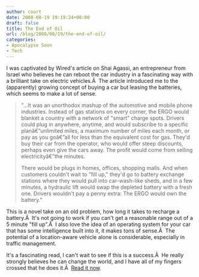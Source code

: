 ```yaml
---
author: court
date: 2008-08-19 19:19:24+00:00
draft: false
title: The End of Oil
url: /blog/2008/08/19/the-end-of-oil/
categories:
- Apocalypse Soon
- Tech
---
```


I was captivated by Wired's article on Shai Agassi, an entrepreneur from Israel who believes he can reboot the car industry in a fascinating way with a brilliant take on electric vehicles.Â  The article introduced me to the (apparently) growing concept of buying a car but leasing the batteries, which seems to make a lot of sense.


<blockquote>"...It was an unorthodox mashup of the automotive and mobile phone industries. Instead of gas stations on every corner, the ERGO would blanket a country with a network of "smart" charge spots. Drivers could plug in anywhere, anytime, and would subscribe to a specific planâ€”unlimited miles, a maximum number of miles each month, or pay as you goâ€”all for less than the equivalent cost for gas. They'd buy their car from the operator, who would offer steep discounts, perhaps even give the cars away. The profit would come from selling electricityâ€”the minutes.

There would be plugs in homes, offices, shopping malls. And when customers couldn't wait to "fill up," they'd go to battery exchange stations where they would pull into car-wash-like sheds, and in a few minutes, a hydraulic lift would swap the depleted battery with a fresh one. Drivers wouldn't pay a penny extra: The ERGO would own the battery."</blockquote>


This is a novel take on an old problem, how long it takes to recharge a battery.Â  It's not going to work if you can't get a reasonable range out of a 5 minute "fill up".Â  I also love the idea of an operating system for your car that has some intelligence built into it, it makes tons of sense.Â  The potential of a location-aware vehicle alone is considerable, especially in traffic management.

It's a fascinating read, I can't wait to see if this is a success.Â  He really strongly believes he can change the world, and I have all of my fingers crossed that he does it.Â  [Read it now](http://www.wired.com/cars/futuretransport/magazine/16-09/ff_agassi).
